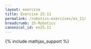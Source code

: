 ```yaml
---
layout: exercise
title: Exercise 25.11
permalink: /robotics-exercises/ex_11/
breadcrumb: 25-Robotics
canonical_id: ex25.11
---
```


{% include mathjax_support %}
